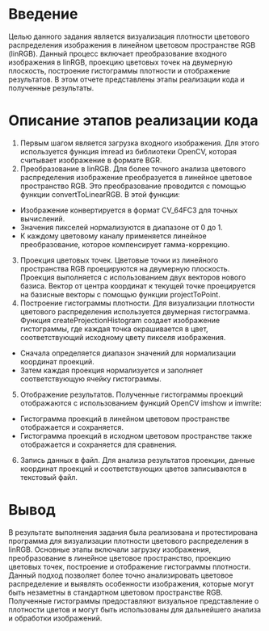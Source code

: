 # Введение
Целью данного задания является визуализация плотности цветового распределения изображения в линейном цветовом пространстве RGB (linRGB). Данный процесс включает преобразование входного изображения в linRGB, проекцию цветовых точек на двумерную плоскость, построение гистограммы плотности и отображение результатов. В этом отчете представлены этапы реализации кода и полученные результаты.

# Описание этапов реализации кода
1. Первым шагом является загрузка входного изображения. Для этого используется функция imread из библиотеки OpenCV, которая считывает изображение в формате BGR.
2. Преобразование в linRGB. Для более точного анализа цветового распределения изображение преобразуется в линейное цветовое пространство RGB. Это преобразование проводится с помощью функции convertToLinearRGB. В этой функции:
- Изображение конвертируется в формат CV_64FC3 для точных вычислений.
- Значения пикселей нормализуются в диапазоне от 0 до 1.
- К каждому цветовому каналу применяется линейное преобразование, которое компенсирует гамма-коррекцию.
3. Проекция цветовых точек. Цветовые точки из линейного пространства RGB проецируются на двумерную плоскость. Проекция выполняется с использованием двух векторов нового базиса. Вектор от центра координат к текущей точке проецируется на базисные векторы с помощью функции projectToPoint.
4. Построение гистограммы плотности. Для визуализации плотности цветового распределения используется двумерная гистограмма. Функция createProjectionHistogram создает изображение гистограммы, где каждая точка окрашивается в цвет, соответствующий исходному цвету пикселя изображения.
- Сначала определяется диапазон значений для нормализации координат проекций.
- Затем каждая проекция нормализуется и заполняет соответствующую ячейку гистограммы.
5. Отображение результатов. Полученные гистограммы проекций отображаются с использованием функций OpenCV imshow и imwrite:
- Гистограмма проекций в линейном цветовом пространстве отображается и сохраняется.
- Гистограмма проекций в исходном цветовом пространстве также отображается и сохраняется для сравнения.
6. Запись данных в файл. Для анализа результатов проекции, данные координат проекций и соответствующих цветов записываются в текстовый файл.

# Вывод
В результате выполнения задания была реализована и протестирована программа для визуализации плотности цветового распределения в linRGB. Основные этапы включали загрузку изображения, преобразование в линейное цветовое пространство, проекцию цветовых точек, построение и отображение гистограммы плотности. Данный подход позволяет более точно анализировать цветовое распределение и выявлять особенности изображения, которые могут быть незаметны в стандартном цветовом пространстве RGB. Полученные гистограммы предоставляют визуальное представление о плотности цветов и могут быть использованы для дальнейшего анализа и обработки изображений.
